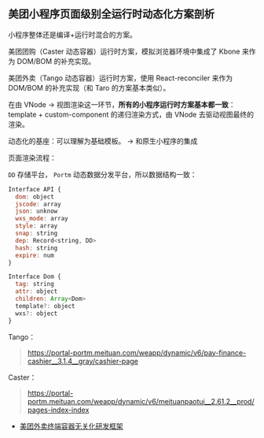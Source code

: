 ## 美团小程序页面级别全运行时动态化方案剖析

小程序整体还是编译+运行时混合的方案。

美团团购（Caster 动态容器）运行时方案，模拟浏览器环境中集成了 Kbone 来作为 DOM/BOM 的补充实现。

美团外卖（Tango 动态容器）运行时方案，使用 React-reconciler 来作为 DOM/BOM 的补充实现（和 Taro 的方案基本类似）。

在由 VNode -> 视图渲染这一环节，**所有的小程序运行时方案基本都一致**：template + custom-component 的递归渲染方式，由 VNode 去驱动视图最终的渲染。

动态化的基座：可以理解为基础模板。 -> 和原生小程序的集成

页面渲染流程：

`DD` 存储平台， `Portm` 动态数据分发平台，所以数据结构一致：

```javascript
Interface API {
  dom: object
  jscode: array
  json: unknow
  wxs_mode: array
  style: array
  snap: string
  dep: Record<string, DD>
  hash: string
  expire: num
}

Interface Dom {
  tag: string
  attr: object
  children: Array<Dom>
  template?: object
  wxs?: object
}
```

Tango：

> https://portal-portm.meituan.com/weapp/dynamic/v6/pay-finance-cashier__3.1.4__gray/cashier-page


Caster：

> https://portal-portm.meituan.com/weapp/dynamic/v6/meituanpaotui__2.61.2__prod/pages-index-index


* [美团外卖终端容器无关化研发框架](https://tech.meituan.com/2021/11/11/meituan-waimai-containerless-framework.html)
